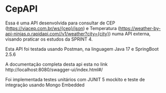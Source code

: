 # CepAPI

Essa é uma API desenvolvida para consultar de CEP (https://viacep.com.br/ws/{cep}/json) e Temperatura (https://weather-by-api-ninjas.p.rapidapi.com//v1/weather?city={city})
numa API externa, visando praticar os estudos da SPRINT 4.

Esta API foi testada usando Postman, na linguagem Java 17 e SpringBoot 2.5.6

A documentação completa desta api esta no link http://localhost:8080/swagger-ui/index.html#/ 

Foi implementada testes unitários com JUNIT 5 mockito e teste de integração usando Mongo Embedded


